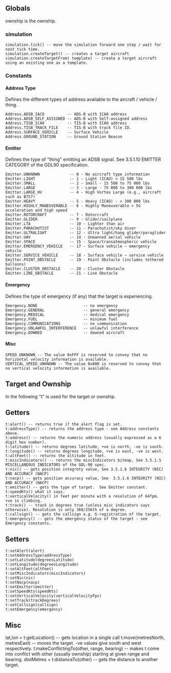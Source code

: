 

## Globals

ownship is the ownship.

### simulation    

```
simulation.tick() -- move the simulation forward one step / wait for next tick time.
simulation.createTarget() -- creates a target aircraft
simulation.createTargetFrom( template) -- create a target aircraft using an existing one as a template.
```

### Constants

#### Address Type

Defines the different types of address available to the aircraft / vehicle / thing.

```
Address.ADSB_IACO          -- ADS-B with ICAO address
Address.ADSB_SELF_ASSIGNED -- ADS-B with Self-assigned address
Address.TISB_ICAO          -- TIS-B with ICAO address
Address.TISB_TRACK_FILE    -- TIS-B with track file ID.
Address.SURFACE_VEHICLE    -- Surface Vehicle
Address.GROUND_STATION     -- Ground Station Beacon
```
#### Emitter

Defines the type of "thing" emitting an ADSB signal. See 3.5.1.10 EMITTER CATEGORY of the GDL90 specification.

```
Emitter.UNKNOWN             -- 0 - No aircraft type information
Emitter.LIGHT               -- 1 - Light (ICAO) < 15 500 lbs
Emitter.SMALL               -- 2 - Small - 15 500 to 75 000 lbs
Emitter.LARGE               -- 3 - Large - 75 000 to 300 000 lbs
Emitter.LARGE_HV            -- 4 - High Vortex Large (e.g., aircraft such as B757)
Emitter.HEAVY               -- 5 - Heavy (ICAO) - > 300 000 lbs
Emitter.HIGHLY_MANEUVERABLE -- 6 - Highly Maneuverable > 5G acceleration and high speed
Emitter.ROTORCRAFT          -- 7 - Rotorcraft
Emitter.GLIDER              -- 9 - Glider/sailplane
Emitter.LTA                 -- 10 - Lighter than air
Emitter.PARACHUTIST         -- 11 - Parachutist/sky diver
Emitter.ULTRALIGHT          -- 12 - Ultra light/hang glider/paraglider
Emitter.UAV                 -- 14 - Unmanned aerial vehicle
Emitter.SPACE               -- 15 - Space/transatmospheric vehicle
Emitter.EMERGENCY_VEHICLE   -- 17 - Surface vehicle — emergency vehicle
Emitter.SERVICE_VEHICLE     -- 18 - Surface vehicle — service vehicle
Emitter.POINT_OBSTACLE      -- 19 - Point Obstacle (includes tethered balloons)
Emitter.CLUSTER_OBSTACLE    -- 20 - Cluster Obstacle
Emitter.LINE_OBSTACLE       -- 21 - Line Obstacle
```

#### Emergency

Defines the type of emergency (if any) that the target is experiencing.

```
Emergency.NONE                    -- no emergency
Emergency.GENERAL                 -- general emergency
Emergency.MEDICAL                 -- medical emergency
Emergency.FUEL                    -- minimum fuel
Emergency.COMMUNICATIONS          -- no communication
Emergency.UNLAWFUL_INTERFERENCE   -- unlawful interference
Emergency.DOWNED                  -- downed aircraft
```
#### Misc

```
SPEED_UNKNOWN -- The value 0xFFF is reserved to convey that no horizontal velocity information is available.
VERTICAL_SPEED_UNKNOWN -- The value 0x800 is reserved to convey that no vertical velocity information is available.
```

## Target and Ownship

In the following "t" is used for the target or ownship.

## Getters

```
t:alert() -- returns true if the alert flag is set.
t:addressType() -- returns the address type - see Address constants above.
t:address() -- returns the numeric address (usually expressed as a 6 digit hex number).
t:latitude() -- returns degrees latitude, +ve is north, -ve is south.
t:longitude() -- returns degrees longitude, +ve is east, -ve is west.
t:altFeet() -- returns the altitude in feet.
t:miscIndicators() -- returns the miscIndicators bitmap, See 3.5.1.5 MISCELLANEOUS INDICATORS of the GDL-90 spec.
t:nic() -- gets position integrety value, See 3.5.1.6 INTEGRITY (NIC) AND ACCURACY (NACP)
t:nacp() -- gets position accuracy value, See  3.5.1.6 INTEGRITY (NIC) AND ACCURACY (NACP)
t:emitter() -- gets the type of target.  See Emitter constant.
t:speedKts() what it says.
t:verticalVelocity() in feet per minute with a resolution of 64fpm. +ve is climbing.
t:track() -- track in degrees true (unless misc indicators says otherwise). Resolution is only 360/256th of a degree.
t:callsign() -- gets the callsign e.g. G-registration of the target.
t:emergency() -- gets the emergency status of the target - see Emergency constants.
```

## Setters

```
t:setAlert(alert)
t:setAddressType(addressType)
t:setLatitude(degreesLatitude)
t:setLongitude(degreesLongitude)
t:setAltFeet(altFeet)
t:setMiscIndicators(miscIndicators)
t:setNic(nic)
t:setNacp(nacp)
t:setEmitter(emitter)
t:setSpeedKts(speedKts)
t:setVerticalVelocity(verticalVelocityFps)
t:setTrack(trackDegrees)
t:setCallsign(callsign)
t:setEmergency(emergency)
```

## Misc
lat,lon = t:getLocation() -- gets location in a single call
t:move(metresNorth, metresEast) -- moves the target.  -ve values give south and west respectively.
t:makeConflictingTo(other, range, bearing) -- makes t come into conflict with other (usually ownship) starting at given range and bearing.
distMetres = t:distanceTo(other) -- gets the distance to another target.